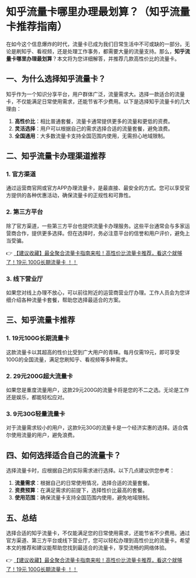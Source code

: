 # 知乎流量卡哪里办理最划算？（知乎流量卡推荐指南）

在如今这个信息爆炸的时代，流量卡已成为我们日常生活中不可或缺的一部分。无论是刷知乎、看视频，还是处理工作事务，都需要大量的流量支持。那么，**知乎流量卡哪里办理最划算**？本文将为您详细解答，并推荐几款高性价比的流量卡。

## 一、为什么选择知乎流量卡？

知乎作为一个知识分享平台，用户群体广泛，流量需求大。选择一款适合的流量卡，不仅能满足日常使用需求，还能节省不少费用。以下是选择知乎流量卡的几大理由：

1. **高性价比**：相比普通套餐，流量卡通常提供更多的流量和更低的资费。
2. **灵活选择**：用户可以根据自己的需求选择合适的流量套餐，避免浪费。
3. **全国通用**：大多数流量卡支持全国范围内使用，无需担心地域限制。

## 二、知乎流量卡办理渠道推荐

### 1. 官方渠道

通过运营商官网或官方APP办理流量卡，是最直接、最安全的方式。您可以享受官方提供的各种优惠活动，确保流量卡的正规性和可靠性。

### 2. 第三方平台

除了官方渠道，一些第三方平台也提供流量卡办理服务。这些平台通常会与多家运营商合作，提供更多选择。但在选择时，务必注意平台的信誉和用户评价，避免上当受骗。

👉 [【建议收藏】最全聚合流量卡指南来啦！高性价比流量卡推荐，看这个就够了！19元 100G长期流量卡 ！！](https://bit.ly/Liuliangka)

### 3. 线下营业厅

如果您对线上办理不放心，可以前往附近的运营商营业厅办理。工作人员会为您详细介绍各种流量卡套餐，帮助您选择最适合的方案。

## 三、知乎流量卡推荐

### 1. 19元100G长期流量卡

这款流量卡以其超高的性价比受到广大用户的青睐。每月仅需19元，即可享受100G的全国流量，满足您刷知乎、看视频等多种需求。

### 2. 29元200G超大流量卡

如果您是重度流量用户，这款29元200G的流量卡将是您的不二之选。无论是工作还是娱乐，都能轻松应对。

### 3. 9元30G轻量流量卡

对于流量需求较小的用户，这款9元30G的流量卡是一个经济实惠的选择。适合偶尔使用流量的用户，避免浪费。

## 四、如何选择适合自己的流量卡？

选择流量卡时，应根据自己的实际需求进行选择。以下几点建议供您参考：

1. **流量需求**：根据自己的日常使用情况，选择合适的流量套餐。
2. **资费预算**：在满足需求的前提下，选择性价比最高的套餐。
3. **使用范围**：确保流量卡支持全国范围内使用，避免地域限制。

## 五、总结

选择合适的知乎流量卡，不仅能满足您的日常使用需求，还能节省不少费用。通过官方渠道、第三方平台或线下营业厅，您可以轻松办理到高性价比的流量卡。希望本文的推荐和建议能帮助您找到最适合的流量卡，享受流畅的网络体验。

👉 [【建议收藏】最全聚合流量卡指南来啦！高性价比流量卡推荐，看这个就够了！19元 100G长期流量卡 ！！](https://bit.ly/Liuliangka)
